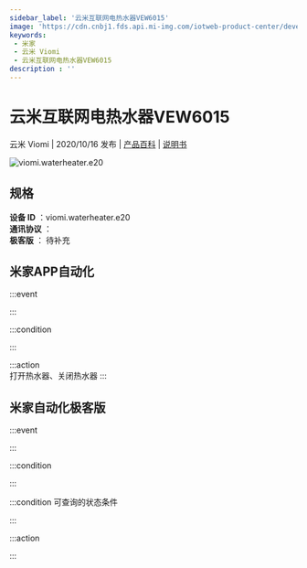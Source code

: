 ```yaml
---
sidebar_label: '云米互联网电热水器VEW6015'
image: 'https://cdn.cnbj1.fds.api.mi-img.com/iotweb-product-center/developer_1598854715072bSfcqIsa.png?GalaxyAccessKeyId=AKVGLQWBOVIRQ3XLEW&Expires=9223372036854775807&Signature=E2KmIRKaB30FMnXZsWKO6Qe5X1s='
keywords: 
 - 米家
 - 云米 Viomi
 - 云米互联网电热水器VEW6015
description : ''
---
```

# 云米互联网电热水器VEW6015

云米 Viomi | 2020/10/16 发布 | [产品百科](https://home.mi.com/webapp/content/baike/product/index.html?model=viomi.waterheater.e20/) | [说明书](https://home.mi.com/views/introduction.html?model=viomi.waterheater.e20&region=cn)

![viomi.waterheater.e20](https://cdn.cnbj1.fds.api.mi-img.com/iotweb-product-center/developer_1598854715072bSfcqIsa.png?GalaxyAccessKeyId=AKVGLQWBOVIRQ3XLEW&Expires=9223372036854775807&Signature=E2KmIRKaB30FMnXZsWKO6Qe5X1s=)

## 规格  
> 
**设备 ID** ：viomi.waterheater.e20  
**通讯协议** ：  
**极客版**  ： 待补充 


## 米家APP自动化  

:::event  

:::

:::condition  

:::

:::action   
打开热水器、关闭热水器
:::

## 米家自动化极客版  

:::event  

:::

:::condition  

:::

:::condition 可查询的状态条件  

:::

:::action  

:::

        

